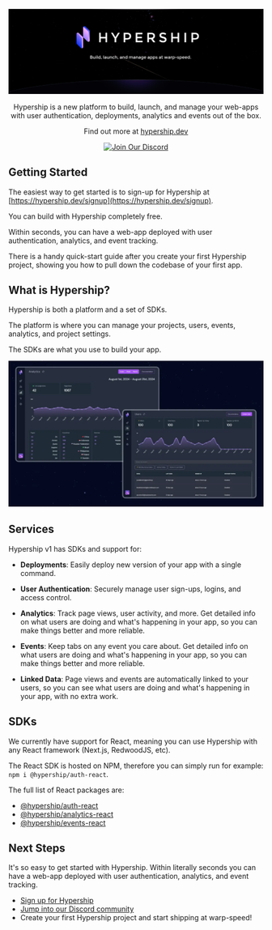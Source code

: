 ![GitHub Hero Banner](./public/assets/images/github-hero-banner.png)

<div align="center">
  <p>
    Hypership is a new platform to build, launch, and manage your web-apps with user authentication, deployments, analytics and events out of the box.
  </p>
  <p>
    Find out more at <a href="https://hypership.dev">hypership.dev</a>
  </p>

[![Join Our Discord](https://img.shields.io/badge/Join%20Our%20Discord-%237289DA.svg?style=for-the-badge&logo=discord&logoColor=white)](https://discord.gg/R2KHzFqGjN)

</div>

## Getting Started

The easiest way to get started is to sign-up for Hypership at [https://hypership.dev/signup](https://hypership.dev/signup).

You can build with Hypership completely free.

Within seconds, you can have a web-app deployed with user authentication, analytics, and event tracking.

There is a handy quick-start guide after you create your first Hypership project, showing you how to pull down the codebase of your first app.

## What is Hypership?

Hypership is both a platform and a set of SDKs.

The platform is where you can manage your projects, users, events, analytics, and project settings.

The SDKs are what you use to build your app.

![GitHub Product Banner](./public/assets/images/github-product-banner.webp "GitHub Product Banner")

## Services

Hypership v1 has SDKs and support for:

- **Deployments**: Easily deploy new version of your app with a single command.

- **User Authentication**: Securely manage user sign-ups, logins, and access control.

- **Analytics**: Track page views, user activity, and more. Get detailed info on what users are doing and what's happening in your app, so you can make things better and more reliable.

- **Events**: Keep tabs on any event you care about. Get detailed info on what users are doing and what's happening in your app, so you can make things better and more reliable.

- **Linked Data**: Page views and events are automatically linked to your users, so you can see what users are doing and what's happening in your app, with no extra work.

## SDKs

We currently have support for React, meaning you can use Hypership with any React framework (Next.js, RedwoodJS, etc).

The React SDK is hosted on NPM, therefore you can simply run for example: `npm i @hypership/auth-react`.

The full list of React packages are:

- [@hypership/auth-react](https://www.npmjs.com/package/@hypership/auth-react)
- [@hypership/analytics-react](https://www.npmjs.com/package/@hypership/analytics-react)
- [@hypership/events-react](https://www.npmjs.com/package/@hypership/events-react)

## Next Steps

It's so easy to get started with Hypership. Within literally seconds you can have a web-app deployed with user authentication, analytics, and event tracking.

- [Sign up for Hypership](https://hypership.dev/signup)
- [Jump into our Discord community](https://discord.gg/BD35TJ2M)
- Create your first Hypership project and start shipping at warp-speed!
